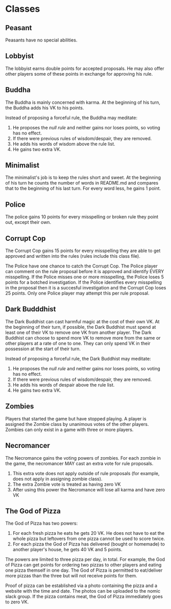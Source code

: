 # Classes

## Peasant

Peasants have no special abilities.

## Lobbyist

The lobbyist earns double points for accepted proposals. He may also offer other players
some of these points in exchange for approving his rule.

## Buddha

The Buddha is mainly concerned with karma. At the beginning of his turn, the Buddha adds his VK to his points.

Instead of proposing a forceful rule, the Buddha may meditate:

1. He proposes the *null rule* and neither gains nor loses points, so voting has no effect.
2. If there were previous rules of wisdom/despair, they are removed.
3. He adds his words of wisdom above the rule list.
4. He gains two extra VK.

## Minimalist

The minimalist's job is to keep the rules short and sweet. At the beginning of
his turn he counts the number of words in README.md and compares that to the beginning
of his last turn. For every word less, he gains 1 point.

## Police

The police gains 10 points for every misspelling or broken rule they point out, except their own. 

## Corrupt Cop

The Corrupt Cop gains 15 points for every misspelling they are able to get approved and written into the rules (rules include this class file). 

The Police have one chance to catch the Corrupt Cop. The Police player can comment on the rule proposal before it is approved and identify EVERY misspelling. If the Police misses one or more misspelling, the Police loses 5 points for a botched investigation. If the Police identifies every misspelling in the proposal then it is a succesful investigation and the Corrupt Cop loses 25 points. Only one Police player may attempt this per rule proposal. 

## Dark Budddhist

The Dark Buddhist can cast harmful magic at the cost of their own VK. At the beginning of their turn, if possible, the Dark Buddhist must spend at least one of their VK to remove one VK from another player. The Dark Buddhist can choose to spend more VK to remove more from the same or other players at a rate of one to one. They can only spend VK in their possession at the start of their turn. 

Instead of proposing a forceful rule, the Dark Buddhist may meditate:

1. He proposes the *null rule* and neither gains nor loses points, so voting has no effect.
2. If there were previous rules of wisdom/despair, they are removed.
3. He adds his words of despair above the rule list.
4. He gains two extra VK.

## Zombies

Players that started the game but have stopped playing. A player is assigned the Zombie class by unanimous votes of the other players. Zombies can only exist in a game with three or more players. 

## Necromancer

The Necromance gains the voting powers of zombies. For each zombie in the game, the necromancer MAY cast an extra vote for rule proposals. 

1. This extra vote does not apply outside of rule proposals (for example, does not apply in assigning zombie class). 
2. The extra Zombie vote is treated as having zero VK
3. After using this power the Necromance will lose all karma and have zero VK

## The God of Pizza

The God of Pizza has two powers:

1. For each fresh pizza he eats he gets 20 VK. He does not have to eat the whole pizza but leftovers from one pizza cannot be used to score twice. 
2. For each pizza the God of Pizza has delivered (bought or homemade) to another player's house, he gets 40 VK and 5 points. 

The powers are limited to three pizza per day, in total. For example, the God of Pizza can get points for ordering two pizzas to other players and eating one pizza themself in one day. The God of Pizza is permitted to eat/deliver more pizzas than the three but will not receive points for them. 

Proof of pizza can be established via a photo containing the pizza and a website with the time and date. The photos can be uploaded to the nomic slack group. If the pizza contains meat, the God of Pizza immediately goes to zero VK. 
